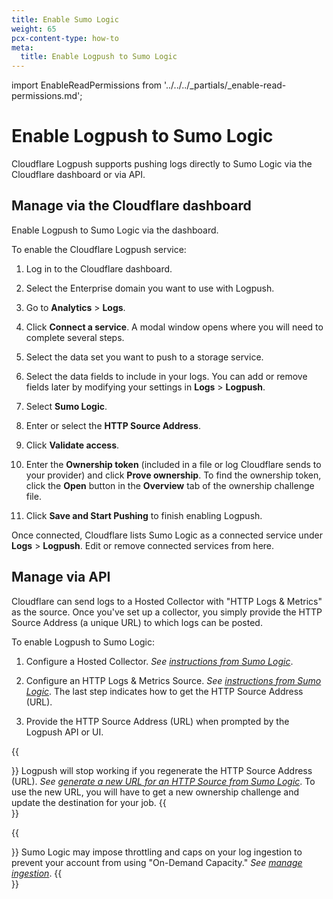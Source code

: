 ```yaml
---
title: Enable Sumo Logic
weight: 65
pcx-content-type: how-to
meta:
  title: Enable Logpush to Sumo Logic
---
```


import EnableReadPermissions from '../../../_partials/_enable-read-permissions.md';

# Enable Logpush to Sumo Logic

Cloudflare Logpush supports pushing logs directly to Sumo Logic via the Cloudflare dashboard or via API.

## Manage via the Cloudflare dashboard

Enable Logpush to Sumo Logic via the dashboard.

To enable the Cloudflare Logpush service:

1.  Log in to the Cloudflare dashboard.

2.  Select the Enterprise domain you want to use with Logpush.

3.  Go to **Analytics** > **Logs**.

4.  Click **Connect a service**. A modal window opens where you will need to complete several steps.

5.  Select the data set you want to push to a storage service.

6.  Select the data fields to include in your logs. You can add or remove fields later by modifying your settings in **Logs** > **Logpush**.

7.  Select **Sumo Logic**.

8.  Enter or select the **HTTP Source Address**.

9.  Click **Validate access**.

10. Enter the **Ownership token** (included in a file or log Cloudflare sends to your provider) and click **Prove ownership**. To find the ownership token, click the **Open** button in the **Overview** tab of the ownership challenge file.

11. Click **Save and Start Pushing** to finish enabling Logpush.

Once connected, Cloudflare lists Sumo Logic as a connected service under **Logs** > **Logpush**. Edit or remove connected services from here.

## Manage via API

Cloudflare can send logs to a Hosted Collector with "HTTP Logs & Metrics" as the source. Once you've set up a collector, you simply provide the HTTP Source Address (a unique URL) to which logs can be posted.

<EnableReadPermissions />

To enable Logpush to Sumo Logic:

1.  Configure a Hosted Collector. _See [instructions from Sumo Logic](https://help.sumologic.com/03Send-Data/Hosted-Collectors/Configure-a-Hosted-Collector)_.

2.  Configure an HTTP Logs & Metrics Source. _See [instructions from Sumo Logic](https://help.sumologic.com/03Send-Data/Sources/02Sources-for-Hosted-Collectors/HTTP-Source)_. The last step indicates how to get the HTTP Source Address (URL).

3.  Provide the HTTP Source Address (URL) when prompted by the Logpush API or UI.

{{<Aside type="note" header="Note">}}
Logpush will stop working if you regenerate the HTTP Source Address (URL). _See [generate a new URL for an HTTP Source from Sumo Logic](https://help.sumologic.com/03Send-Data/Sources/02Sources-for-Hosted-Collectors/HTTP-Source/zGenerate-a-new-URL-for-an-HTTP-Source)_. To use the new URL, you will have to get a new ownership challenge and update the destination for your job.
{{</Aside>}}

{{<Aside type="info" header="Info">}}
Sumo Logic may impose throttling and caps on your log ingestion to prevent your account from using "On-Demand Capacity." _See [manage ingestion](https://help.sumologic.com/Manage/Ingestion-and-Volume/01Manage-Ingestion)_.
{{</Aside>}}
